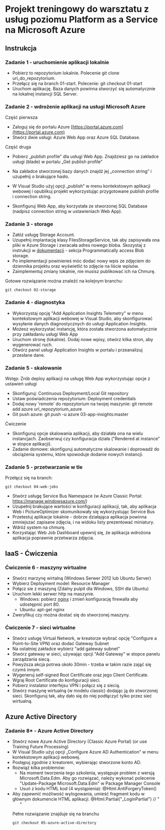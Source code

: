 # Projekt treningowy do warsztatu z usług poziomu Platform as a Service na Microsoft Azure

## Instrukcja

### Zadanie 1 - uruchomienie aplikacji lokalnie

- Pobierz to repozytorium lokalnie. Polecenie git clone uri_do_repozytorium.
- Przełącz się na branch 01-start. Polecenie: git checkout 01-start
- Uruchom aplikację. Baza danych powinna stworzyć się automatycznie na lokalnej instancji SQL Server.

### Zadanie 2 - wdrożenie aplikacji na usługi Microsoft Azure

Część pierwsza

- Zaloguj się do portalu Azure [https://portal.azure.com](https://portal.azure.com)
- Stwórz dwie usługi: Azure Web App oraz Azure SQL Database.

Część druga

- Pobierz „publish profile” dla usługi Web App. Znajdziesz go na zakładce usługi (blade) w portalu „Get publish profile”
- Na zakładce stworzonej bazy danych znajdź jej „connection string” i uzupełnij o brakujące hasło.
- W Visual Studio użyj opcji „publish” w menu kontekstowym aplikacji webowej i opublikuj projekt wykorzystując przygotowane publish profile i connection string.


- Skonfiguruj Web App, aby korzystała ze stworzonej SQL Database (nadpisz connection string w ustawieniach Web App).


### Zadanie 3 - storage

- Załóż usługę Storage Account.
- Uzupełnij implantację klasy FilesStorageService, tak aby zapisywała ona pliki w Azure Storage i zwracała adres nowego bloba. Skozystaj z instrukcji w [dokumentacji](https://azure.microsoft.com/en-us/documentation/articles/storage-dotnet-how-to-use-blobs#_programmatically-access-blob-storage) - sekcja Programmatically access Blob storage.
- Po implementacji powinieneś móc dodać nowy wpis ze zdjęciem do dziennika projektu oraz wyświetlić to zdjęcie na liście wpisów.
- Zaimplementuj zmiany lokalnie, nie musisz publikować ich na Chmurę. 

Gotowe rozwiązanie można znaleźć na kolejnym branchu:

``` git 
git checkout 02-storage 

```

### Zadanie 4 - diagnostyka

- Wykorzystaj opcję "Add Application Insights Telemetry" w menu kontekstowym aplikacji webowej w Visual Studio, aby skonfigurować wysyłanie danych diagnostycznych do usługi Application Insights.
- Możesz wykorzystać instancję, która została stworzona automatycznie przy zakładaniu usługi Web App
- Uruchom stronę (lokalnie). Dodaj nowe wpisy, otwórz kilka stron, aby wygenerować ruch.
- Otwórz panel usługi Application Insights w portalu i przeanalizuj przesłane dane.

### Zadanie 5 - skalowanie

Wstęp: Zrób deploy aplikacji na usługę Web App wykorzystując opcje z ustawień usługi

- Skonfiguruj: Continuous Deployment/Local Git repository 
- Ustaw poświadczenia repozytorium: Deployment credentials
- Dodaj nowy 'remote' do repozytorium na twojej maszynie: git remote add azure url_repozytorium_azure
- Git push azure: git push -u azure 03-app-insights:master

Ćwiczenie

- Skonfiguruj opcje skalowania aplikacji, aby działała ona na wielu instancjach. Zaobserwuj czy konfiguracja działa ("Rendered at instance" w stopce aplikacji).
- Zadanie domowe: skonfiguruj automatyczne skalowanie i doprowadź do obciążenia systemu, które spowoduje dodanie nowych instancji. 

### Zadanie 5 - przetwarzanie w tle

Przełącz się na branch:

``` git 
git checkout 04-web-jobs

```

- Stwórz usługę Service Bus Namespace (w Azure Classic Portal: https://manage.windowsazure.com/)
- Uzupełnij brakujące wartości w konfiguracji aplikacji, tak, aby aplikacja Web i PictureOptimizer skomunikowały się wykorzystując Service Bus
- Przetestuj aplikacje lokalnie - dobrze działająca aplikacja powinna zmniejszać zapisane zdjęcia, i na widoku listy prezentować miniatury. 
- Wdróż system na chmurę.
- Korzystając Web Job Dashboard upewnij się, że aplikacja wdrożona aplikacja poprawnie przetwarza zdjęcia.

## IaaS - Ćwiczenia

### Ćwiczenie 6 - maszyny wirtualne

- Stwórz marzynę wirtalną (Windows Serwer 2012 lub Ubuntu Server)
- Wybierz Deployment model: Resource Manager
- Połącz sie z maszyną (Zdalny pulpit dla Windows, SSH dla Ubuntu)
- Uruchom lekki serwer http na maszynie.
    - Windows: pobierz [nginx](http://nginx.org/download/nginx-1.8.1.zip) i zmień konfigurację firewalla aby udostępnić port 80.
    - Ubuntu: apt-get nginx
- Zweryfikuj czy można dostać się do stworzonej maszyny.

### Ćwiczenie 7 - sieci wirtualne

- Stwórz usługę Virtual Network, w kreatorze wybrać opcję "Configure a Point-to-Site VPN) oraz dodać Gateway Subnet
- Na ostatniej zakładce wybierz "add gateway subnet"
- Stwórz gateway w sieci, używając opcji "Add Gateway" w stopce panelu zarządzania siecą.
- Powyższa akcja potrwa około 30min - trzeba w takim razie zająć się czymś innym.
- Wygeneruj self-signed Root Certificate oraz jego Client Certificate. 
- Wgraj Root Certificate do konfiguracji sieci. 
- Pobierz instalator interfejsu VPN i połącz się z siecią.
- Stwórz maszynę wirtualną (w modelu classic) dodając ją do stworzonej sieci. Skonfiguruj tak, aby dało się do niej podłączyć tylko przez sieć wirtualną.  


## Azure Active Directory

### Zadanie 8* - Azure Active Directory

- Stwórz nowe Azure Active Directory (Classic Azure Portal) (or use Training Future Processing)
- W Visual Studio użyj opcji „Configure Azure AD Authentication” w menu kontekstowym aplikacji webowej.
- Postępuj zgodnie z kreatorem, wybierając stworzone konto AD.
- Rozwiąż kilka problemów:
    - Na moment tworzenia tego szkolenia, występuje problem z wersją Microsoft.Data.Edm. Aby go rozwiązać, należy wykonać polecenie "Update-Package Microsoft.Data.Edm" w Package Manager Console
    - Usuń z kodu HTML kod (4 wystąpienia): @Html.AntiForgeryToken()
- Aby zapewnić możliwość wylogowania, umieść fragment kodu w głównym dokumencie HTML aplikacji. @Html.Partial("_LoginPartial")  // "<ul class="nav navbar-nav">"

Pełne rozwiązanie znajduje się na branchu

``` git 
git checkout 05-azure-active-directory

```